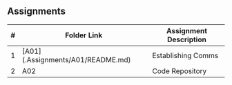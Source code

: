 ##  Assignments

|   #   | Folder Link | Assignment Description |
| :---: | ----------- | ---------------------- |
|   1   | [A01] (.Assignments/A01/README.md) | Establishing Comms |
|   2   | A02 | Code Repository |
